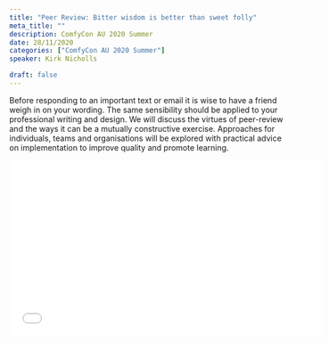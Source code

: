 ```yaml
---
title: "Peer Review: Bitter wisdom is better than sweet folly"
meta_title: ""
description: ComfyCon AU 2020 Summer
date: 28/11/2020
categories: ["ComfyCon AU 2020 Summer"]
speaker: Kirk Nicholls

draft: false
---
```

Before responding to an important text or email it is wise to have a friend weigh in on your wording. The same sensibility should be applied to your professional writing and design.
We will discuss the virtues of peer-review and the ways it can be a mutually constructive exercise. Approaches for individuals, teams and organisations will be explored with practical advice on implementation to improve quality and promote learning.

<iframe width="560" height="315" src="None" title="YouTube video player" frameborder="0" allow="accelerometer; autoplay; clipboard-write; encrypted-media; gyroscope; picture-in-picture; web-share" allowfullscreen></iframe>

